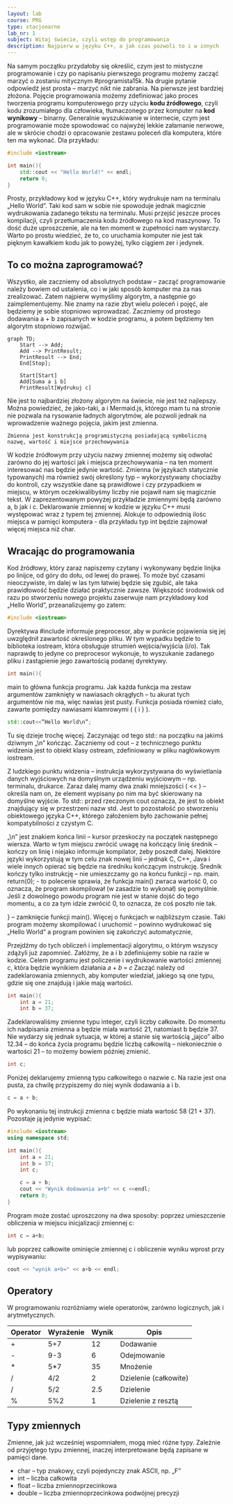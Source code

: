 ```yaml
---
layout: lab
course: PRG
type: stacjonarne
lab_nr: 1
subject: Witaj świecie, czyli wstęp do programowania
description: Najpierw w języku C++, a jak czas pozwoli to i w innych
---
```


Na samym początku przydałoby się określić, czym jest to mistyczne programowanie i czy po napisaniu pierwszego programu możemy zacząć marzyć o zostaniu mitycznym #programista15k. Na drugie pytanie odpowiedź jest prosta – marzyć nikt nie zabrania. Na pierwsze jest bardziej złożona. Pojęcie programowania możemy zdefiniować jako proces tworzenia programu komputerowego przy użyciu **kodu źródłowego**, czyli kodu zrozumiałego dla człowieka, tłumaczonego przez komputer na **kod wynikowy** – binarny. Generalnie wyszukiwanie w internecie, czym jest programowanie może spowodować co najwyżej lekkie załamanie nerwowe, ale w skrócie chodzi o opracowanie zestawu poleceń dla komputera, które ten ma wykonać. Dla przykładu:

```c++
#include <iostream>

int main(){
    std::cout << "Hello World!" << endl;
    return 0;
}
```

Prosty, przykładowy kod w języku C++, który wydrukuje nam na terminalu „Hello World”. Taki kod sam w sobie nie spowoduje jednak magicznie wydrukowania zadanego tekstu na terminalu. Musi przejść jeszcze proces kompilacji, czyli przetłumaczenia kodu źródłowego na kod maszynowy. To dość duże uproszczenie, ale na ten moment w zupełności nam wystarczy. Warto po prostu wiedzieć, że to, co uruchamia komputer nie jest tak pięknym kawałkiem kodu jak to powyżej, tylko ciągiem zer i jedynek.

## To co można zaprogramować?
Wszystko, ale zaczniemy od absolutnych podstaw – zacząć programowanie należy bowiem od ustalenia, co i w jaki sposób komputer ma za nas zrealizować. Zatem najpierw wymyślimy algorytm, a następnie go zaimplementujemy. Nie znamy na razie zbyt wielu poleceń i pojęć, ale będziemy je sobie stopniowo wprowadzać. Zaczniemy od prostego dodawania a + b zapisanych w kodzie programu, a potem będziemy ten algorytm stopniowo rozwijać.

```mermaid
graph TD;
    Start --> Add;
    Add --> PrintResult;
    PrintResult --> End;
    End[Stop];

    Start[Start]
    Add[Suma a i b]
    PrintResult[Wydrukuj c]
```

Nie jest to najbardziej złożony algorytm na świecie, nie jest też najlepszy. Można powiedzieć, że jako-taki, a i Mermaid.js, którego mam tu na stronie nie pozwala na rysowanie ładnych algorytmów, ale pozwoli jednak na wprowadzenie ważnego pojęcia, jakim jest zmienna.

```
Zmienna jest konstrukcją programistyczną posiadającą symboliczną nazwę, wartość i miejsce przechowywania
```

W kodzie źródłowym przy użyciu nazwy zmiennej możemy się odwołać zarówno do jej wartości jak i miejsca przechowywania – na ten moment interesować nas będzie jedynie wartość. Zmienna (w językach statycznie typowanych) ma również swój określony typ – wykorzystywany chociażby do kontroli, czy wszystkie dane są prawidłowe i czy przypadkiem w miejscu, w którym oczekiwalibyśmy liczby nie pojawił nam się magicznie tekst. W zaprezentowanym powyżej przykładzie zmiennymi będą zarówno a, b jak i c. Deklarowanie zmiennej w kodzie w języku C++ musi występować wraz z typem tej zmiennej. Alokuje to odpowiednią ilośc miejsca w pamięci komputera - dla przykładu typ int będzie zajmował więcej miejsca niż char.

## Wracając do programowania

Kod źródłowy, który zaraz napiszemy czytany i wykonywany będzie linijka po linijce, od góry do dołu, od lewej do prawej. To może być czasami nieoczywiste, im dalej w las tym łatwiej będzie się zgubić, ale taka prawidłowość będzie działać praktycznie zawsze. Większość środowisk od razu po stworzeniu nowego projektu zaserwuje nam przykładowy kod „Hello World”, przeanalizujemy go zatem:

```c++
#include <iostream>
```

Dyrektywa #include informuje preprocesor, aby w punkcie pojawienia się jej uwzględnił zawartość określonego pliku. W tym wypadku będzie to biblioteka iostream, która obsługuje strumień wejścia/wyjścia (i/o). Tak naprawdę to jedyne co preprocesor wykonuje, to wyszukanie zadanego pliku i zastąpienie jego zawartością podanej dyrektywy.

```c++
int main(){
```

main to główna funkcja programu. Jak każda funkcja ma zestaw argumentów zamknięty w nawiasach okrągłych – tu akurat tych argumentów nie ma, więc nawias jest pusty. Funkcja posiada również ciało, zawarte pomiędzy nawiasami klamrowymi ( { i } ).

```c++
std::cout<<”Hello World\n”;
```

Tu się dzieje trochę więcej. Zaczynając od tego std:: na początku na jakimś dziwnym „\n” kończąc. Zaczniemy od cout – z technicznego punktu widzenia jest to obiekt klasy ostream, zdefiniowany w pliku nagłówkowym iostream.

Z ludzkiego punktu widzenia – instrukcja wykorzystywana do wyświetlania danych wyjściowych na domyślnym urządzeniu wyjściowym – np. terminalu, drukarce. Zaraz dalej mamy dwa znaki mniejszości ( << ) – określa nam on, że element wypisany po nim ma być skierowany na domyślne wyjście.
To std:: przed rzeczonym cout oznacza, że jest to obiekt znajdujący się w przestrzeni nazw std. Jest to pozostałość po stworzeniu obiektowego języka C++, którego założeniem było zachowanie pełnej kompatybilności z czystym C.

„\n” jest znakiem końca linii – kursor przeskoczy na początek następnego wiersza.
Warto w tym miejscu zwrócić uwagę na kończący linię średnik – kończy on linię i niejako informuje kompilator, żeby poszedł dalej. Niektóre języki wykorzystują w tym celu znak nowej linii – jednak C, C++, Java i wiele innych opierać się będzie na średniku kończącym instrukcję. Średnik kończy tylko instrukcję – nie umieszczamy go na końcu funkcji – np. main.
return(0); - to polecenie sprawia, że funkcja main() zwraca wartość 0, co oznacza, że program skompilował (w zasadzie to wykonał) się pomyślnie. Jeśli z dowolnego powodu program nie jest w stanie dojść do tego momentu, a co za tym idzie zwrócić 0, to oznacza, że coś poszło nie tak.

} – zamknięcie funkcji main(). Więcej o funkcjach w najbliższym czasie.
Taki program możemy skompilować i uruchomić – powinno wydrukować się „Hello World” a program powinien się zakończyć automatycznie,

Przejdźmy do tych obliczeń i implementacji algorytmu, o którym wszyscy zdążyli już zapomnieć. Załóżmy, że a i b zdefiniujemy sobie na razie w kodzie. Celem programu jest policzenie i wydrukowanie wartości zmiennej c, która będzie wynikiem działania 𝑎 + 𝑏 = 𝑐
Zacząć należy od zadeklarowania zmiennych, aby komputer wiedział, jakiego są one typu, gdzie się one znajdują i jakie mają wartości.

```c++
int main(){
    int a = 21;
    int b = 37;
```

Zadeklarowaliśmy zmienne typu integer, czyli liczby całkowite. Do momentu ich nadpisania zmienna a będzie miała wartość 21, natomiast b będzie 37. Nie wydarzy się jednak sytuacja, w której a stanie się wartością „jajco” albo 12.34 – do końca życia programu będzie liczbą całkowitą – niekoniecznie o wartości 21 – to możemy bowiem później zmienić.

```c++ 
int c;
```

Poniżej deklarujemy zmienną typu całkowitego o nazwie c. Na razie jest ona pusta, za chwilę przypiszemy do niej wynik dodawania a i b.

```c++
c = a + b;
```

Po wykonaniu tej instrukcji zmienna c będzie miała wartość 58 (21 + 37). Pozostaje ją jedynie wypisać:

```c++
#include <iostream>
using namespace std;

int main(){
    int a = 21;
    int b = 37;
    int c;

    c = a + b;
    cout << "Wynik dodawania a+b" << c <<endl;
    return 0;
}
```

Program może zostać uproszczony na dwa sposoby: poprzez umieszczenie obliczenia w miejscu inicjalizacji zmiennej c:

```c++
int c = a+b;
```

lub poprzez całkowite ominięcie zmiennej c i obliczenie wyniku wprost przy wypisywaniu:

```c++
cout << "wynik a+b=" << a+b << endl;
```

## Operatory
W programowaniu rozróżniamy wiele operatorów, zarówno logicznych, jak i arytmetycznych.

| Operator  |  Wyrażenie    |   Wynik   |      Opis                 |
|-------------------------------|-----|-----|-----------------------|
| +                             | 5+7 | 12  | Dodawanie             |   
| -                             | 9-3 | 6   | Odejmowanie           |   
| *                             | 5*7 | 35  | Mnożenie              |   
| /                             | 4/2 | 2   | Dzielenie (całkowite) |   
| /                             | 5/2 | 2.5 | Dzielenie             |   
| %                             | 5%2 | 1   | Dzielenie z resztą    |       

## Typy zmiennych
Zmienne, jak już wcześniej wspomniałem, mogą mieć różne typy. Zależnie od przyjętego typu zmiennej, inaczej interpretowane będą zapisane w pamięci dane.
- char – typ znakowy, czyli pojedynczy znak ASCII, np. „F”
- int – liczba całkowita
- float – liczba zmiennoprzecinkowa
- double – liczba zmiennoprzecinkowa podwójnej precyzji
